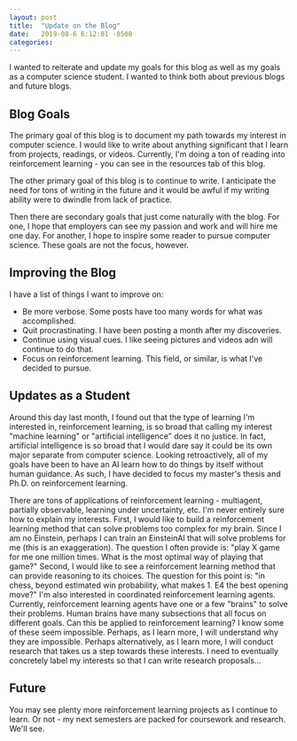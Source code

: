 ```yaml
---
layout: post
title:  "Update on the Blog"
date:   2019-08-6 6:12:01 -0500
categories:
---
```


I wanted to reiterate and update my goals for this blog as well as my goals as a computer science student. I wanted to think both about previous blogs and future blogs.













## Blog Goals 

The primary goal of this blog is to document my path towards my interest in computer science. I would like to write about anything significant that I learn from projects, readings, or videos. Currently, I'm doing a ton of reading into reinforcement learning - you can see in the resources tab of this blog. 

The other primary goal of this blog is to continue to write. I anticipate the need for tons of writing in the future and it would be awful if my writing ability were to dwindle from lack of practice.

Then there are secondary goals that just come naturally with the blog. For one, I hope that employers can see my passion and work and will hire me one day. For another, I hope to inspire some reader to pursue computer science. These goals are not the focus, however.

## Improving the Blog

I have a list of things I want to improve on:

* Be more verbose. Some posts have too many words for what was accomplished.
* Quit procrastinating. I have been posting a month after my discoveries. 
* Continue using visual cues. I like seeing pictures and videos adn will continue to do that.
* Focus on reinforcement learning. This field, or similar, is what I've decided to pursue. 

## Updates as a Student

Around this day last month, I found out that the type of learning I'm interested in, reinforcement learning, is so broad that calling my interest "machine learning" or "artificial intelligence" does it no justice. In fact, artificial intelligence is so broad that I would dare say it could be its own major separate from computer science. Looking retroactively, all of my goals have been to have an AI learn how to do things by itself without human guidance. As such, I have decided to focus my master's thesis and Ph.D. on reinforcement learning. 

There are tons of applications of reinforcement learning - multiagent, partially observable, learning under uncertainty, etc. I'm never entirely sure how to explain my interests. First, I would like to build a reinforcement learning method that can solve problems too complex for my brain. Since I am no Einstein, perhaps I can train an EinsteinAI that will solve problems for me (this is an exaggeration). The question I often provide is: "play X game for me one million times. What is the most optimal way of playing that game?" Second, I would like to see a reinforcement learning method that can provide reasoning to its choices. The question for this point is: "in chess, beyond estimated win probability, what makes 1. E4 the best opening move?" I'm also interested in coordinated reinforcement learning agents. Currently, reinforcement learning agents have one or a few "brains" to solve their problems. Human brains have many subsections that all focus on different goals. Can this be applied to reinforcement learning? I know some of these seem impossible. Perhaps, as I learn more, I will understand why they are impossible. Perhaps alternatively, as I learn more, I will conduct research that takes us a step towards these interests. I need to eventually concretely label my interests so that I can write research proposals...

## Future

You may see plenty more reinforcement learning projects as I continue to learn. Or not - my next semesters are packed for coursework and research. We'll see.